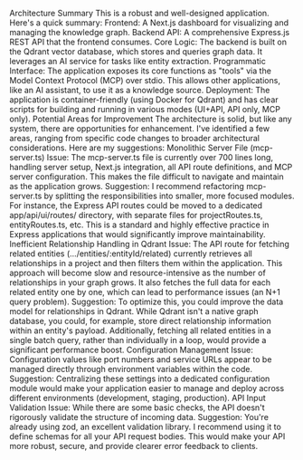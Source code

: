 Architecture Summary
This is a robust and well-designed application. Here's a quick summary:
Frontend: A Next.js dashboard for visualizing and managing the knowledge graph.
Backend API: A comprehensive Express.js REST API that the frontend consumes.
Core Logic: The backend is built on the Qdrant vector database, which stores and queries graph data. It leverages an AI service for tasks like entity extraction.
Programmatic Interface: The application exposes its core functions as "tools" via the Model Context Protocol (MCP) over stdio. This allows other applications, like an AI assistant, to use it as a knowledge source.
Deployment: The application is container-friendly (using Docker for Qdrant) and has clear scripts for building and running in various modes (UI+API, API only, MCP only).
Potential Areas for Improvement
The architecture is solid, but like any system, there are opportunities for enhancement. I've identified a few areas, ranging from specific code changes to broader architectural considerations.
Here are my suggestions:
Monolithic Server File (mcp-server.ts)
Issue: The mcp-server.ts file is currently over 700 lines long, handling server setup, Next.js integration, all API route definitions, and MCP server configuration. This makes the file difficult to navigate and maintain as the application grows.
Suggestion: I recommend refactoring mcp-server.ts by splitting the responsibilities into smaller, more focused modules. For instance, the Express API routes could be moved to a dedicated app/api/ui/routes/ directory, with separate files for projectRoutes.ts, entityRoutes.ts, etc. This is a standard and highly effective practice in Express applications that would significantly improve maintainability.
Inefficient Relationship Handling in Qdrant
Issue: The API route for fetching related entities (.../entities/:entityId/related) currently retrieves all relationships in a project and then filters them within the application. This approach will become slow and resource-intensive as the number of relationships in your graph grows. It also fetches the full data for each related entity one by one, which can lead to performance issues (an N+1 query problem).
Suggestion: To optimize this, you could improve the data model for relationships in Qdrant. While Qdrant isn't a native graph database, you could, for example, store direct relationship information within an entity's payload. Additionally, fetching all related entities in a single batch query, rather than individually in a loop, would provide a significant performance boost.
Configuration Management
Issue: Configuration values like port numbers and service URLs appear to be managed directly through environment variables within the code.
Suggestion: Centralizing these settings into a dedicated configuration module would make your application easier to manage and deploy across different environments (development, staging, production).
API Input Validation
Issue: While there are some basic checks, the API doesn't rigorously validate the structure of incoming data.
Suggestion: You're already using zod, an excellent validation library. I recommend using it to define schemas for all your API request bodies. This would make your API more robust, secure, and provide clearer error feedback to clients.